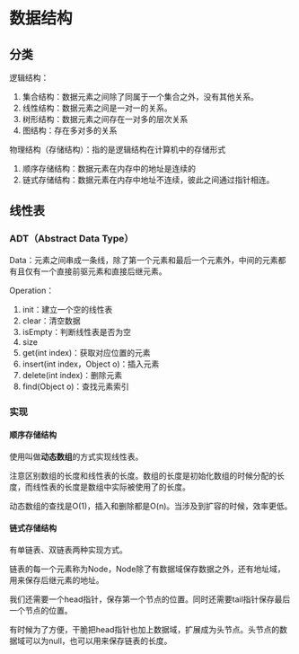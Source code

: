 # 数据结构

## 分类

逻辑结构：

1. 集合结构：数据元素之间除了同属于一个集合之外，没有其他关系。
2. 线性结构：数据元素之间是一对一的关系。
3. 树形结构：数据元素之间存在一对多的层次关系
4. 图结构：存在多对多的关系

物理结构（存储结构）：指的是逻辑结构在计算机中的存储形式

1. 顺序存储结构：数据元素在内存中的地址是连续的
2. 链式存储结构：数据元素在内存中地址不连续，彼此之间通过指针相连。

## 线性表

### ADT（Abstract Data Type）

Data：元素之间串成一条线，除了第一个元素和最后一个元素外，中间的元素都有且仅有一个直接前驱元素和直接后继元素。

Operation：

1. init：建立一个空的线性表
2. clear：清空数据
3. isEmpty：判断线性表是否为空
4. size
5. get(int index)：获取对应位置的元素
6. insert(int index，Object o)：插入元素
7. delete(int index)：删除元素
8. find(Object o)：查找元素索引

### 实现

#### 顺序存储结构

使用叫做**动态数组**的方式实现线性表。

注意区别数组的长度和线性表的长度。数组的长度是初始化数组的时候分配的长度，而线性表的长度是数组中实际被使用了的长度。

动态数组的查找是O(1)，插入和删除都是O(n)。当涉及到扩容的时候，效率更低。

#### 链式存储结构

有单链表、双链表两种实现方式。

链表的每一个元素称为Node，Node除了有数据域保存数据之外，还有地址域，用来保存后继元素的地址。

我们还需要一个head指针，保存第一个节点的位置。同时还需要tail指针保存最后一个节点的位置。

有时候为了方便，干脆把head指针也加上数据域，扩展成为头节点。头节点的数据域可以为null，也可以用来保存链表的长度。